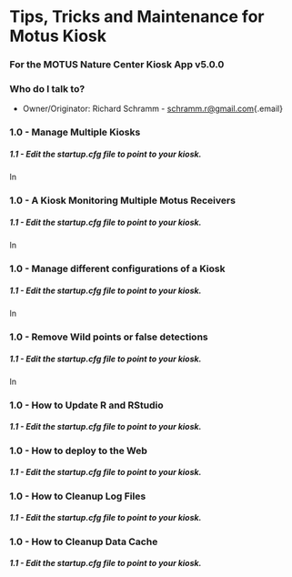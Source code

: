 # Tips, Tricks and Maintenance for Motus Kiosk

### For the MOTUS Nature Center Kiosk App v5.0.0

### Who do I talk to?

-   Owner/Originator: Richard Schramm - [schramm.r@gmail.com](mailto:schramm.r@gmail.com){.email}

### 1.0 - Manage Multiple Kiosks

##### 1.1 - Edit the startup.cfg file to point to your kiosk.

In 

### 1.0 - A Kiosk Monitoring Multiple Motus Receivers

##### 1.1 - Edit the startup.cfg file to point to your kiosk.

In

### 1.0 - Manage different configurations of a Kiosk 

##### 1.1 - Edit the startup.cfg file to point to your kiosk.

In

### 1.0 - Remove Wild points or false detections 

##### 1.1 - Edit the startup.cfg file to point to your kiosk.

In

### 1.0 - How to Update R and RStudio

##### 1.1 - Edit the startup.cfg file to point to your kiosk.



### 1.0 - How to deploy to the Web

##### 1.1 - Edit the startup.cfg file to point to your kiosk.



### 1.0 - How to Cleanup Log Files

##### 1.1 - Edit the startup.cfg file to point to your kiosk.



### 1.0 - How to Cleanup Data Cache

##### 1.1 - Edit the startup.cfg file to point to your kiosk.

